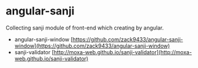 angular-sanji
===============
Collecting sanji module of front-end which creating by angular.

- angular-sanji-window [https://github.com/zack9433/angular-sanji-window](https://github.com/zack9433/angular-sanji-window)
- sanji-validator [http://moxa-web.github.io/sanji-validator](http://moxa-web.github.io/sanji-validator)
